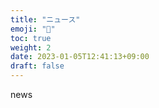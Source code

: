 ```yaml
---
title: "ニュース"
emoji: "📝"
toc: true
weight: 2
date: 2023-01-05T12:41:13+09:00
draft: false
---
```



news

